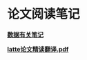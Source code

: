 # 论文阅读笔记

[**数据有关笔记**](./dataset_note.md)

[**latte论文精读翻译.pdf**](./latte%E8%AE%BA%E6%96%87%E7%B2%BE%E8%AF%BB%E7%BF%BB%E8%AF%91.pdf)
